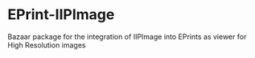 EPrint-IIPImage
===============

Bazaar package for the integration of IIPImage into EPrints as viewer for High Resolution images
